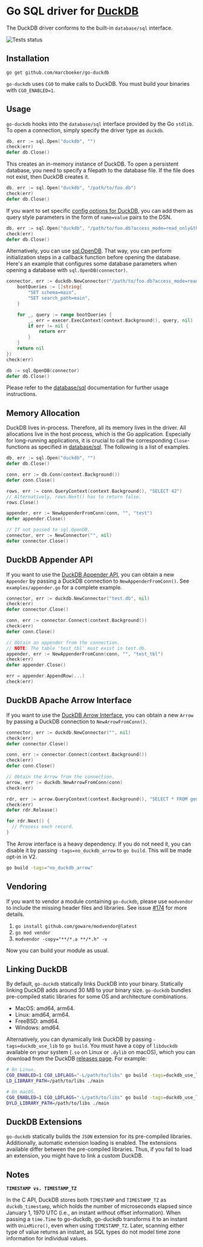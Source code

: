 # Go SQL driver for [DuckDB](https://github.com/duckdb/duckdb)

The DuckDB driver conforms to the built-in `database/sql` interface.

![Tests status](https://github.com/marcboeker/go-duckdb/actions/workflows/tests.yaml/badge.svg)

## Installation

```
go get github.com/marcboeker/go-duckdb
```

`go-duckdb` uses `CGO` to make calls to DuckDB. You must build your binaries with `CGO_ENABLED=1`.

## Usage

`go-duckdb` hooks into the `database/sql` interface provided by the Go `stdlib`. To open a connection, simply specify the driver type as `duckdb`.

```go
db, err := sql.Open("duckdb", "")
check(err)
defer db.Close()
```

This creates an in-memory instance of DuckDB. To open a persistent database, you need to specify a filepath to the database file. If
the file does not exist, then DuckDB creates it.

```go
db, err := sql.Open("duckdb", "/path/to/foo.db")
check(err)
defer db.Close()
```

If you want to set specific [config options for DuckDB](https://duckdb.org/docs/sql/configuration), you can add them as query style parameters in the form of `name=value` pairs to the DSN.

```go
db, err := sql.Open("duckdb", "/path/to/foo.db?access_mode=read_only&threads=4")
check(err)
defer db.Close()
```

Alternatively, you can use [sql.OpenDB](https://cs.opensource.google/go/go/+/refs/tags/go1.23.0:src/database/sql/sql.go;l=824). 
That way, you can perform initialization steps in a callback function before opening the database.
Here's an example that configures some database parameters when opening a database with `sql.OpenDB(connector)`.

```go
connector, err := duckdb.NewConnector("/path/to/foo.db?access_mode=read_only&threads=4", func(execer driver.ExecerContext) error {
    bootQueries := []string{
        "SET schema=main",
        "SET search_path=main",
    }

    for _, query := range bootQueries {
        _, err = execer.ExecContext(context.Background(), query, nil)
        if err != nil {
			return err
        }
    }
    return nil
})
check(err)

db := sql.OpenDB(connector)
defer db.Close()
```

Please refer to the [database/sql](https://godoc.org/database/sql) documentation for further usage instructions.

## Memory Allocation

DuckDB lives in-process. Therefore, all its memory lives in the driver. All allocations live in the host process, which
is the Go application. Especially for long-running applications, it is crucial to call the corresponding `Close`-functions as specified
in [database/sql](https://godoc.org/database/sql). The following is a list of examples.

```go
db, err := sql.Open("duckdb", "")
defer db.Close()

conn, err := db.Conn(context.Background())
defer conn.Close()

rows, err := conn.QueryContext(context.Background(), "SELECT 42")
// Alternatively, rows.Next() has to return false.
rows.Close()

appender, err := NewAppenderFromConn(conn, "", "test")
defer appender.Close()

// If not passed to sql.OpenDB.
connector, err := NewConnector("", nil)
defer connector.Close()
```

## DuckDB Appender API

If you want to use the [DuckDB Appender API](https://duckdb.org/docs/data/appender.html), you can obtain a new `Appender` by passing a DuckDB connection to `NewAppenderFromConn()`. 
See `examples/appender.go` for a complete example.

```go
connector, err := duckdb.NewConnector("test.db", nil)
check(err)
defer connector.Close()

conn, err := connector.Connect(context.Background())
check(err)
defer conn.Close()

// Obtain an appender from the connection.
// NOTE: The table 'test_tbl' must exist in test.db.
appender, err := NewAppenderFromConn(conn, "", "test_tbl")
check(err)
defer appender.Close()

err = appender.AppendRow(...)
check(err)
```

## DuckDB Apache Arrow Interface

If you want to use the [DuckDB Arrow Interface](https://duckdb.org/docs/api/c/api#arrow-interface), you can obtain a new `Arrow` by passing a DuckDB connection to `NewArrowFromConn()`.

```go
connector, err := duckdb.NewConnector("", nil)
check(err)
defer connector.Close()

conn, err := connector.Connect(context.Background())
check(err)
defer conn.Close()

// Obtain the Arrow from the connection.
arrow, err := duckdb.NewArrowFromConn(conn)
check(err)

rdr, err := arrow.QueryContext(context.Background(), "SELECT * FROM generate_series(1, 10)")
check(err)
defer rdr.Release()

for rdr.Next() {
  // Process each record.
}
```

The Arrow interface is a heavy dependency. 
If you do not need it, you can disable it by passing `-tags=no_duckdb_arrow` to `go build`. 
This will be made opt-in in V2.

```sh
go build -tags="no_duckdb_arrow"
```

## Vendoring

If you want to vendor a module containing `go-duckdb`, please use `modvendor` to include the missing header files and libraries.
See issue [#174](https://github.com/marcboeker/go-duckdb/issues/174#issuecomment-1979097864) for more details.

1. `go install github.com/goware/modvendor@latest`
2. `go mod vendor`
3. `modvendor -copy="**/*.a **/*.h" -v`

Now you can build your module as usual.

## Linking DuckDB

By default, `go-duckdb` statically links DuckDB into your binary. 
Statically linking DuckDB adds around 30 MB to your binary size. 
`go-duckdb` bundles pre-compiled static libraries for some OS and architecture combinations.
- MacOS: amd64, arm64.
- Linux: amd64, arm64.
- FreeBSD: amd64.
- Windows: amd64.

Alternatively, you can dynamically link DuckDB by passing `-tags=duckdb_use_lib` to `go build`. 
You must have a copy of `libduckdb` available on your system (`.so` on Linux or `.dylib` on macOS), which you can download from the DuckDB [releases page](https://github.com/duckdb/duckdb/releases). 
For example:

```sh
# On Linux.
CGO_ENABLED=1 CGO_LDFLAGS="-L/path/to/libs" go build -tags=duckdb_use_lib main.go
LD_LIBRARY_PATH=/path/to/libs ./main

# On macOS.
CGO_ENABLED=1 CGO_LDFLAGS="-L/path/to/libs" go build -tags=duckdb_use_lib main.go
DYLD_LIBRARY_PATH=/path/to/libs ./main
```

## DuckDB Extensions

`go-duckdb` statically builds the `JSON` extension for its pre-compiled libraries.
Additionally, automatic extension loading is enabled.
The extensions available differ between the pre-compiled libraries.
Thus, if you fail to load an extension, you might have to link a custom DuckDB.

## Notes

**`TIMESTAMP vs. TIMESTAMP_TZ`**

In the C API, DuckDB stores both `TIMESTAMP` and `TIMESTAMP_TZ` as `duckdb_timestamp`, which holds the number of
microseconds elapsed since January 1, 1970 UTC (i.e., an instant without offset information).
When passing a `time.Time` to go-duckdb, go-duckdb transforms it to an instant with `UnixMicro()`,
even when using `TIMESTAMP_TZ`. Later, scanning either type of value returns an instant, as SQL types do not model
time zone information for individual values.
